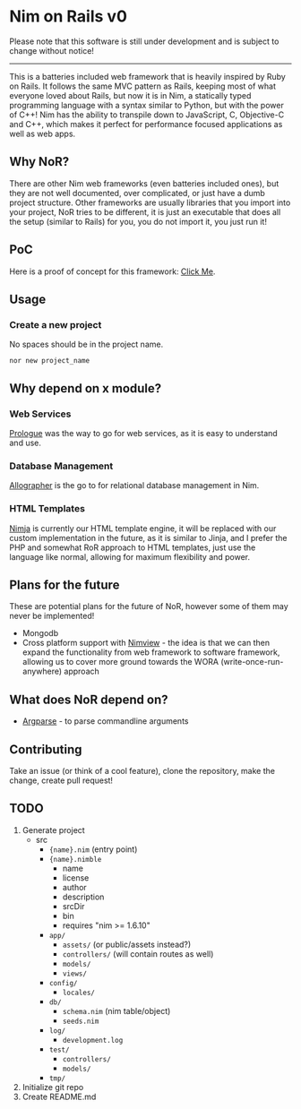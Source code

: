 # Nim on Rails v0

Please note that this software is still under development and is subject to change without notice!

---

This is a batteries included web framework that is heavily inspired by Ruby on Rails. It follows the same MVC pattern as Rails, keeping most of what everyone loved about Rails, but now it is in Nim, a statically typed programming language with a syntax similar to Python, but with the power of C++! Nim has the ability to transpile down to JavaScript, C, Objective-C and C++, which makes it perfect for performance focused applications as well as web apps.

## Why NoR?

There are other Nim web frameworks (even batteries included ones), but they are not well documented, over complicated, or just have a dumb project structure. Other frameworks are usually libraries that you import into your project, NoR tries to be different, it is just an executable that does all the setup (similar to Rails) for you, you do not import it, you just run it!

<!-- ## Why not just use RoR?

RoR is a great framework, but has been held back because of the constant breaking changes (Ruby), slowish performance and somewhat steep learning curve, scaring some might-be RoR developers away. RoR is also dependent on Ruby, which is a great language, but dynamically typed not very popular anymore (especially outside of the RoR space). Don't get me wrong, NoR is not a replacement for RoR, it is an alternative for those who wants better performance, static typing, Python-like syntax and something that won't release breaking changes so often, and maybe an easier learning curve. -->

## PoC

Here is a proof of concept for this framework: [Click Me](https://github.com/WeebNetsu/nor-poc).

## Usage

### Create a new project

No spaces should be in the project name.

`nor new project_name`

## Why depend on x module?

### Web Services

[Prologue](https://github.com/planety/prologue) was the way to go for web services, as it is easy to understand and use.

### Database Management

[Allographer](https://github.com/itsumura-h/nim-allographer) is the go to for relational database management in Nim.

### HTML Templates

[Nimja](https://github.com/enthus1ast/nimja) is currently our HTML template engine, it will be replaced with our custom implementation in the future, as it is similar to Jinja, and I prefer the PHP and somewhat RoR approach to HTML templates, just use the language like normal, allowing for maximum flexibility and power.

## Plans for the future

These are potential plans for the future of NoR, however some of them may never be implemented!

- Mongodb
- Cross platform support with [Nimview](https://github.com/marcomq/nimview) - the idea is that we can then expand the functionality from web framework to software framework, allowing us to cover more ground towards the WORA (write-once-run-anywhere) approach

## What does NoR depend on?

- [Argparse](https://github.com/iffy/nim-argparse) - to parse commandline arguments

## Contributing

Take an issue (or think of a cool feature), clone the repository, make the change, create pull request!

<!-- ## Supporting -->

## TODO

1. Generate project
   - src
     - `{name}.nim` (entry point)
     - `{name}.nimble`
       - name
       - license
       - author
       - description
       - srcDir
       - bin
       - requires "nim >= 1.6.10"
     - `app/`
       - `assets/` (or public/assets instead?)
       - `controllers/` (will contain routes as well)
       - `models/`
       - `views/`
     - `config/`
       - `locales/`
     - `db/`
       - `schema.nim` (nim table/object)
       - `seeds.nim`
     - `log/`
       - `development.log`
     - `test/`
       - `controllers/`
       - `models/`
     - `tmp/`
1. Initialize git repo
1. Create README.md
